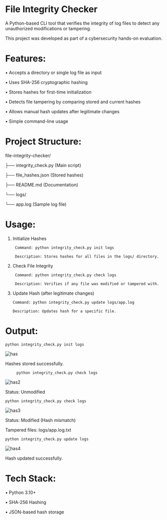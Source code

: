 # File Integrity Checker

A Python-based CLI tool that verifies the integrity of log files to detect any unauthorized modifications or tampering.

This project was developed as part of a cybersecurity hands-on evaluation.

# Features: 
• Accepts a directory or single log file as input 

• Uses SHA-256 cryptographic hashing 

• Stores hashes for first-time initialization 

• Detects file tampering by comparing stored and current hashes 

• Allows manual hash updates after legitimate changes 

• Simple command-line usage  

# Project Structure:
file-integrity-checker/

├── integrity_check.py (Main script)

├── file_hashes.json (Stored hashes)

├── README.md (Documentation)

└── logs/

└── app.log (Sample log file)

# Usage: 
1. Initialize Hashes
   
        Command: python integrity_check.py init logs
    
        Description: Stores hashes for all files in the logs/ directory. 

2. Check File Integrity
   
        Command: python integrity_check.py check logs
   
        Description: Verifies if any file was modified or tampered with.

3. Update Hash (after legitimate changes)
   
       Command: python integrity_check.py update logs/app.log
   
       Description: Updates hash for a specific file. 

# Output: 

    python integrity_check.py init logs
    
![has](https://github.com/user-attachments/assets/d2c4a2ce-7da5-498d-9e36-13e27df86b14)
 
Hashes stored successfully. 

         python integrity_check.py check logs
    
![has2](https://github.com/user-attachments/assets/1f7ef483-13b0-4a84-ae36-cc8eb263ddad)
   
Status: Unmodified

    python integrity_check.py check logs
   
![has3](https://github.com/user-attachments/assets/d12c5498-44da-496e-ba37-cc5c99a9d086)

Status: Modified (Hash mismatch) 

Tampered files: logs/app.log.txt
 
    python integrity_check.py update logs

![has4](https://github.com/user-attachments/assets/d0feea2c-3231-41de-bdae-a42554fdb13b)

Hash updated successfully.

# Tech Stack:

•	Python 3.10+

•	SHA-256 Hashing

•	JSON-based hash storage 


